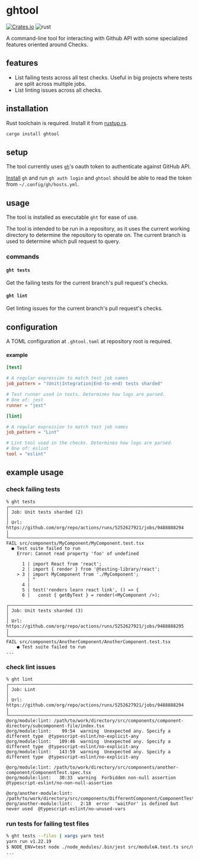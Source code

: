 # ghtool

[![Crates.io][crates-badge]][crates-url]
![rust][build-badge]

A command-line tool for interacting with Github API with some specialized
features oriented around Checks.

## features

- List failing tests across all test checks. Useful in big projects where tests
  are split across multiple jobs.
- List linting issues across all checks.

## installation

Rust toolchain is required. Install it from [rustup.rs](https://rustup.rs/).

```sh
cargo install ghtool
```

## setup

The tool currently uses [`gh`](https://github.com/cli/cli)'s oauth token to
authenticate against GitHub API.

[Install](https://github.com/cli/cli#installation) `gh` and run `gh auth login`
and `ghtool` should be able to read the token from `~/.config/gh/hosts.yml`.

## usage

The tool is installed as executable `ght` for ease of use.

The tool is intended to be run in a repository, as it uses the current working
directory to determine the repository to operate on. The current branch is used
to determine which pull request to query.

### commands

#### `ght tests`

Get the failing tests for the current branch's pull request's checks.

#### `ght lint`

Get linting issues for the current branch's pull request's checks.

## configuration

A TOML configuration at `.ghtool.toml` at repository root is required.

#### example

```toml
[test]

# A regular expression to match test job names
job_pattern = "(Unit|Integration|End-to-end) tests sharded"

# Test runner used in tests. Determines how logs are parsed.
# One of: jest
runner = "jest"

[lint]

# A regular expression to match test job names
job_pattern = "Lint"

# Lint tool used in the checks. Determines how logs are parsed.
# One of: eslint
tool = "eslint"
```

## example usage

### check failing tests

```
% ght tests
┌─────────────────────────────────────────────────────────────────────────────┐
│ Job: Unit tests sharded (2)                                                 │
│ Url: https://github.com/org/repo/actions/runs/5252627921/jobs/9488888294    │
└─────────────────────────────────────────────────────────────────────────────┘
FAIL src/components/MyComponent/MyComponent.test.tsx
  ● Test suite failed to run
    Error: Cannot read property 'foo' of undefined

      1 | import React from 'react';
      2 | import { render } from '@testing-library/react';
    > 3 | import MyComponent from './MyComponent';
        | ^
      4 |
      5 | test('renders learn react link', () => {
      6 |   const { getByText } = render(<MyComponent />);

┌─────────────────────────────────────────────────────────────────────────────┐
│ Job: Unit tests sharded (3)                                                 │
│ Url: https://github.com/org/repo/actions/runs/5252627921/jobs/9488888295    │
└─────────────────────────────────────────────────────────────────────────────┘
FAIL src/components/AnotherComponent/AnotherComponent.test.tsx
    ● Test suite failed to run
...
```

### check lint issues

```
% ght lint
┌─────────────────────────────────────────────────────────────────────────────┐
│ Job: Lint                                                                   │
│ Url: https://github.com/org/repo/actions/runs/5252627921/jobs/9488888294    │
└─────────────────────────────────────────────────────────────────────────────┘
@org/module:lint: /path/to/work/directory/src/components/component-directory/subcomponent-file/index.tsx
@org/module:lint:    99:54  warning  Unexpected any. Specify a different type  @typescript-eslint/no-explicit-any
@org/module:lint:   109:46  warning  Unexpected any. Specify a different type  @typescript-eslint/no-explicit-any
@org/module:lint:   143:59  warning  Unexpected any. Specify a different type  @typescript-eslint/no-explicit-any

@org/module:lint: /path/to/work/directory/src/components/another-component/ComponentTest.spec.tsx
@org/module:lint:   30:33  warning  Forbidden non-null assertion  @typescript-eslint/no-non-null-assertion

@org/another-module:lint: /path/to/work/directory/src/components/DifferentComponent/ComponentTest.spec.tsx
@org/another-module:lint:   2:18  error  'waitFor' is defined but never used  @typescript-eslint/no-unused-vars
```

### run tests for failing test files

```sh
% ght tests --files | xargs yarn test
yarn run v1.22.19
$ NODE_ENV=test node ./node_modules/.bin/jest src/moduleA.test.ts src/moduleB.test.ts
...
```

[crates-badge]: https://img.shields.io/crates/v/ghtool.svg
[crates-url]: https://crates.io/crates/ghtool
[build-badge]: https://github.com/raine/ghtool/actions/workflows/rust.yml/badge.svg
